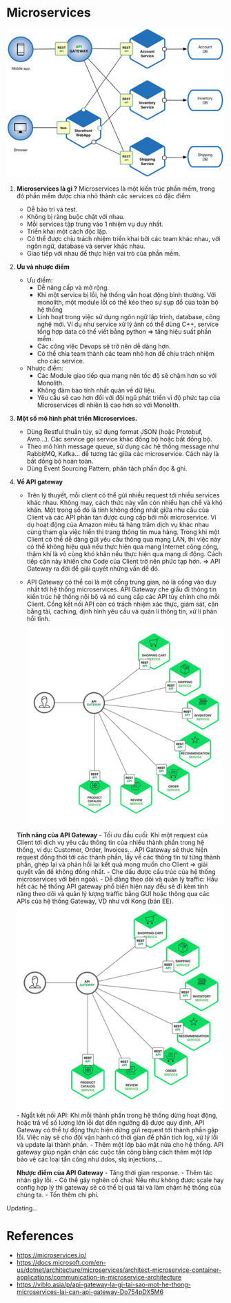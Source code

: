 # Microservices

![](images/microservices.png)

1.	__Microservices là gì ?__ 
   Microservices là một kiến trúc phần mềm, trong đó phần mềm được chia nhỏ thành các services có đặc điểm
	- Dễ bảo trì và test.
	- Không bị ràng buộc chặt với nhau.
	- Mỗi services tập trung vào 1 nhiệm vụ duy nhất.
	- Triển khai một cách độc lập.
	- Có thể được chịu trách nhiệm triển khai bởi các team khác nhau, với ngôn ngữ, database và server khác nhau.
	- Giao tiếp với nhau để thực hiện vai trò của phần mềm.

2. __Ưu và nhược điểm__ 
   - Ưu điểm: 
	   - Dễ nâng cấp và mở rộng.
	   - Khi một service bị lỗi, hệ thống vẫn hoạt động bình thường. Với monolith, một module lỗi có thể kéo theo sự sụp đổ của toàn bộ hệ thống
	   - Linh hoạt trong việc sử dụng ngôn ngữ lập trình, database, công nghệ mới. Ví dụ như service xử lý ảnh có thể dùng C++, service tổng hợp data có thể viết bằng python => tăng hiệu suất phần mềm.
	   - Các công việc Devops sẽ trở nên dễ dàng hơn.
	   - Có thể chia team thành các team nhỏ hơn để chịu trách nhiệm cho các service.
   - Nhược điểm:
	   - Các Module giao tiếp qua mạng nên tốc độ sẽ chậm hơn so với Monolith.
	   - Không đảm bảo tính nhất quán về dữ liệu.
	   - Yêu cầu sẽ cao hơn đối với đội ngũ phát triển vì độ phức tạp của Microservices dĩ nhiên là cao hơn so với Monolith.

3. __Một số mô hình phát triển Microservices.__ 
	- Dùng Restful thuần túy, sử dụng format JSON (hoặc Protobuf, Avro…). Các service gọi service khác đồng bộ hoặc bất đồng bộ. 
	- Theo mô hình message queue, sử dụng các hệ thống message như RabbitMQ, Kafka… để tương tác giữa các microservice. Cách này là bất đồng bộ hoàn toàn. 
	- Dùng Event Sourcing Pattern, phân tách phần đọc & ghi.

4. __Về API gateway__ 
    - Trên lý thuyết, mỗi client có thể gửi nhiều request tới nhiều services khác nhau. Không may, cách thức này vẫn còn nhiều hạn chế và khó khăn. Một trong số đó là tính không đồng nhất giữa nhu cầu của Client và các API phân tán được cung cấp bởi mỗi microservice. Ví dụ hoạt động của Amazon miêu tả hàng trăm dịch vụ khác nhau cùng tham gia việc hiển thị trang thông tin mua hàng. Trong khi một Client có thể dễ dàng gửi yêu cầu thông qua mạng LAN, thì việc này có thể không hiệu quả nếu thực hiện qua mạng Internet công cộng, thậm khí là vô cùng khó khăn nếu thực hiện qua mạng di động. Cách tiếp cận này khiến cho Code của Client trở nên phức tạp hơn. 
    => API Gateway ra đời để giải quyết những vấn đề đó.
    - API Gateway có thể coi là một cổng trung gian, nó là cổng vào duy nhất tới hệ thống microservices. API Gateway che giấu đi thông tin kiến trúc hệ thống nội bộ và nó cung cấp các API tùy chỉnh cho mỗi Client. Cổng kết nối API còn có trách nhiệm xác thực, giám sát, cân bằng tải, caching, định hình yêu cầu và quản lí thông tin, xử lí phản hồi tĩnh.

       ![](images/api_gateway.png)

    __Tính năng của API Gateway__ 
    	- Tối ưu đầu cuối: Khi một request của Client tới dịch vụ yêu cầu thông tin của nhiều thành phần trong hệ thống, ví dụ: Customer, Order, Invoices... API Gateway sẽ thực hiện request đồng thời tới các thành phần, lấy về các thông tin từ từng thành phần, ghép lại và phản hồi lại kết quả mong muốn cho Client => giải quyết vấn đề không đồng nhất. 
    	- Che dấu được cấu trúc của hệ thống microservices với bên ngoài. 
    	- Dễ dàng theo dõi và quản lý traffic: Hầu hết các hệ thống API gateway phổ biến hiện nay đều sẽ đi kèm tính năng theo dõi và quản lý lượng traffic bằng GUI hoặc thông qua các APIs của hệ thống Gateway, VD như với Kong (bản EE). 
    	![](images/api_gateway.png) 
    	- Ngắt kết nối API: Khi mỗi thành phần trong hệ thống dừng hoạt động, hoặc trả về số lượng lớn lỗi đạt đến ngưỡng đã được quy định, API Gateway có thể tự động thực hiện dừng gửi request tới thành phần gặp lỗi. Việc này sẽ cho đội vận hành có thời gian để phân tích log, xử lý lỗi và update lại thành phần. 
    	- Thêm một lớp bảo mật nữa cho hệ thống. 
        API gateway giúp ngăn chặn các cuộc tấn công bằng cách thêm một lớp bảo vệ các loại tấn công như ddos, slq injections,... 

    __Nhược điểm của API Gateway__ 
    	- Tăng thời gian response. 
    	- Thêm tác nhân gây lỗi. 
    	- Có thể gây nghẽn cổ chai: Nếu như không được scale hay config hợp lý thì gateway sẽ có thể bị quá tải và làm chậm hệ thống của chúng ta. 
    	- Tốn thêm chi phí. 

Updating...

# References
- https://microservices.io/
- https://docs.microsoft.com/en-us/dotnet/architecture/microservices/architect-microservice-container-applications/communication-in-microservice-architecture
- https://viblo.asia/p/api-gateway-la-gi-tai-sao-mot-he-thong-microservices-lai-can-api-gateway-Do754pDX5M6



 


